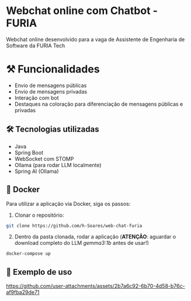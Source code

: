 # Webchat online com Chatbot - FURIA

Webchat online desenvolvido para a vaga de Assistente de Engenharia de Software da FURIA Tech

# ⚒️ Funcionalidades
* Envio de mensagens públicas
* Envio de mensagens privadas
* Interação com bot
* Destaques na coloração para diferenciação de mensagens públicas e privadas

## 🛠️ Tecnologias utilizadas
* Java
* Spring Boot
* WebSocket com STOMP
* Ollama (para rodar LLM localmente)
* Spring AI (Ollama)

## 🐳 Docker
Para utilizar a aplicação via Docker, siga os passos:
1. Clonar o repositório:
```bash
git clone https://github.com/h-Soares/web-chat-furia
```

2. Dentro da pasta clonada, rodar a aplicação
(**ATENÇÃO**: aguardar o download completo do LLM *gemma3:1b* antes de usar!)
```bash
docker-compose up
```

## 👀 Exemplo de uso
https://github.com/user-attachments/assets/2b7a6c92-6b70-4d58-b76c-af9fba29de71


